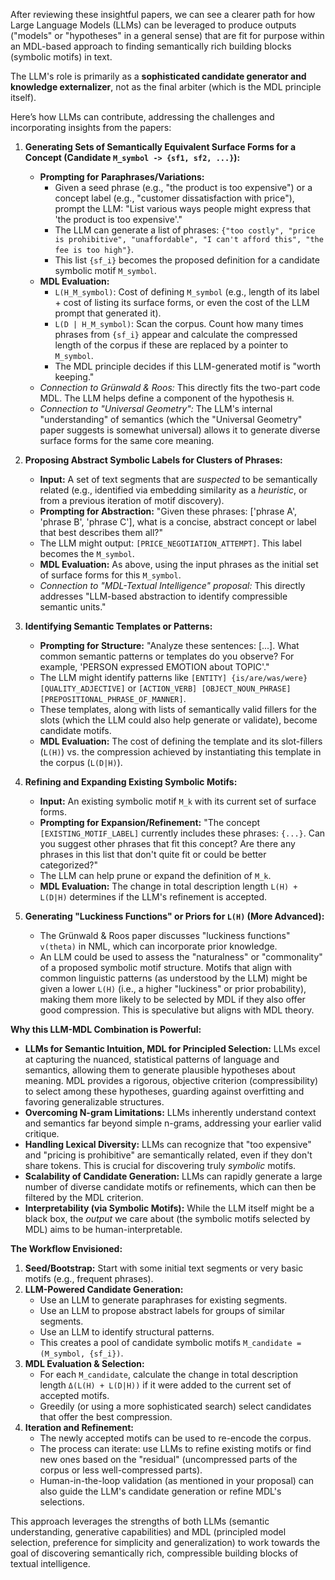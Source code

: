 After reviewing these insightful papers, we can see a clearer path for how Large Language Models (LLMs) can be leveraged to produce outputs ("models" or "hypotheses" in a general sense) that are fit for purpose within an MDL-based approach to finding semantically rich building blocks (symbolic motifs) in text.

The LLM's role is primarily as a **sophisticated candidate generator and knowledge externalizer**, not as the final arbiter (which is the MDL principle itself).

Here’s how LLMs can contribute, addressing the challenges and incorporating insights from the papers:

1.  **Generating Sets of Semantically Equivalent Surface Forms for a Concept (Candidate `M_symbol -> {sf1, sf2, ...}`):**
    *   **Prompting for Paraphrases/Variations:**
        *   Given a seed phrase (e.g., "the product is too expensive") or a concept label (e.g., "customer dissatisfaction with price"), prompt the LLM: "List various ways people might express that 'the product is too expensive'."
        *   The LLM can generate a list of phrases: `{"too costly", "price is prohibitive", "unaffordable", "I can't afford this", "the fee is too high"}`.
        *   This list `{sf_i}` becomes the proposed definition for a candidate symbolic motif `M_symbol`.
    *   **MDL Evaluation:**
        *   `L(H_M_symbol)`: Cost of defining `M_symbol` (e.g., length of its label + cost of listing its surface forms, or even the cost of the LLM prompt that generated it).
        *   `L(D | H_M_symbol)`: Scan the corpus. Count how many times phrases from `{sf_i}` appear and calculate the compressed length of the corpus if these are replaced by a pointer to `M_symbol`.
        *   The MDL principle decides if this LLM-generated motif is "worth keeping."
    *   *Connection to Grünwald & Roos:* This directly fits the two-part code MDL. The LLM helps define a component of the hypothesis `H`.
    *   *Connection to "Universal Geometry":* The LLM's internal "understanding" of semantics (which the "Universal Geometry" paper suggests is somewhat universal) allows it to generate diverse surface forms for the same core meaning.

2.  **Proposing Abstract Symbolic Labels for Clusters of Phrases:**
    *   **Input:** A set of text segments that are *suspected* to be semantically related (e.g., identified via embedding similarity as a *heuristic*, or from a previous iteration of motif discovery).
    *   **Prompting for Abstraction:** "Given these phrases: ['phrase A', 'phrase B', 'phrase C'], what is a concise, abstract concept or label that best describes them all?"
    *   The LLM might output: `[PRICE_NEGOTIATION_ATTEMPT]`. This label becomes the `M_symbol`.
    *   **MDL Evaluation:** As above, using the input phrases as the initial set of surface forms for this `M_symbol`.
    *   *Connection to "MDL-Textual Intelligence" proposal:* This directly addresses "LLM-based abstraction to identify compressible semantic units."

3.  **Identifying Semantic Templates or Patterns:**
    *   **Prompting for Structure:** "Analyze these sentences: [...]. What common semantic patterns or templates do you observe? For example, 'PERSON expressed EMOTION about TOPIC'."
    *   The LLM might identify patterns like `[ENTITY] {is/are/was/were} [QUALITY_ADJECTIVE]` or `[ACTION_VERB] [OBJECT_NOUN_PHRASE] [PREPOSITIONAL_PHRASE_OF_MANNER]`.
    *   These templates, along with lists of semantically valid fillers for the slots (which the LLM could also help generate or validate), become candidate motifs.
    *   **MDL Evaluation:** The cost of defining the template and its slot-fillers (`L(H)`) vs. the compression achieved by instantiating this template in the corpus (`L(D|H)`).

4.  **Refining and Expanding Existing Symbolic Motifs:**
    *   **Input:** An existing symbolic motif `M_k` with its current set of surface forms.
    *   **Prompting for Expansion/Refinement:** "The concept `[EXISTING_MOTIF_LABEL]` currently includes these phrases: `{...}`. Can you suggest other phrases that fit this concept? Are there any phrases in this list that don't quite fit or could be better categorized?"
    *   The LLM can help prune or expand the definition of `M_k`.
    *   **MDL Evaluation:** The change in total description length `L(H) + L(D|H)` determines if the LLM's refinement is accepted.

5.  **Generating "Luckiness Functions" or Priors for `L(H)` (More Advanced):**
    *   The Grünwald & Roos paper discusses "luckiness functions" `v(theta)` in NML, which can incorporate prior knowledge.
    *   An LLM could be used to assess the "naturalness" or "commonality" of a proposed symbolic motif structure. Motifs that align with common linguistic patterns (as understood by the LLM) might be given a lower `L(H)` (i.e., a higher "luckiness" or prior probability), making them more likely to be selected by MDL if they also offer good compression. This is speculative but aligns with MDL theory.

**Why this LLM-MDL Combination is Powerful:**

*   **LLMs for Semantic Intuition, MDL for Principled Selection:** LLMs excel at capturing the nuanced, statistical patterns of language and semantics, allowing them to generate plausible hypotheses about meaning. MDL provides a rigorous, objective criterion (compressibility) to select among these hypotheses, guarding against overfitting and favoring generalizable structures.
*   **Overcoming N-gram Limitations:** LLMs inherently understand context and semantics far beyond simple n-grams, addressing your earlier valid critique.
*   **Handling Lexical Diversity:** LLMs can recognize that "too expensive" and "pricing is prohibitive" are semantically related, even if they don't share tokens. This is crucial for discovering truly *symbolic* motifs.
*   **Scalability of Candidate Generation:** LLMs can rapidly generate a large number of diverse candidate motifs or refinements, which can then be filtered by the MDL criterion.
*   **Interpretability (via Symbolic Motifs):** While the LLM itself might be a black box, the *output* we care about (the symbolic motifs selected by MDL) aims to be human-interpretable.

**The Workflow Envisioned:**

1.  **Seed/Bootstrap:** Start with some initial text segments or very basic motifs (e.g., frequent phrases).
2.  **LLM-Powered Candidate Generation:**
    *   Use an LLM to generate paraphrases for existing segments.
    *   Use an LLM to propose abstract labels for groups of similar segments.
    *   Use an LLM to identify structural patterns.
    *   This creates a pool of candidate symbolic motifs `M_candidate = (M_symbol, {sf_i})`.
3.  **MDL Evaluation & Selection:**
    *   For each `M_candidate`, calculate the change in total description length `Δ(L(H) + L(D|H))` if it were added to the current set of accepted motifs.
    *   Greedily (or using a more sophisticated search) select candidates that offer the best compression.
4.  **Iteration and Refinement:**
    *   The newly accepted motifs can be used to re-encode the corpus.
    *   The process can iterate: use LLMs to refine existing motifs or find new ones based on the "residual" (uncompressed parts of the corpus or less well-compressed parts).
    *   Human-in-the-loop validation (as mentioned in your proposal) can also guide the LLM's candidate generation or refine MDL's selections.

This approach leverages the strengths of both LLMs (semantic understanding, generative capabilities) and MDL (principled model selection, preference for simplicity and generalization) to work towards the goal of discovering semantically rich, compressible building blocks of textual intelligence.
